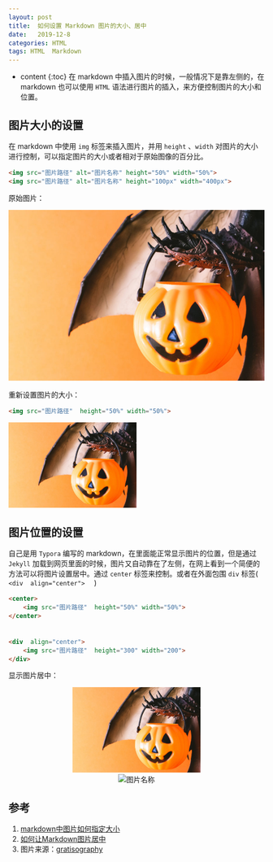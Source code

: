 ```yaml
---
layout: post
title:  如何设置 Markdown 图片的大小、居中
date:   2019-12-8
categories: HTML
tags: HTML  Markdown 
---
```

* content
{:toc}
在 markdown 中插入图片的时候，一般情况下是靠左侧的，在 markdown 也可以使用 `HTML` 语法进行图片的插入，来方便控制图片的大小和位置。







## 图片大小的设置

在 markdown 中使用 `img` 标签来插入图片，并用 `height` 、`width` 对图片的大小进行控制，可以指定图片的大小或者相对于原始图像的百分比。

```html
<img src="图片路径" alt="图片名称" height="50%" width="50%">
<img src="图片路径" alt="图片名称" height="100px" width="400px">
```

原始图片：

<img src="https://raw.githubusercontent.com/HG1227/image/master/img_tuchuang/20191208163212.jpg"/>

重新设置图片的大小：

```html
<img src="图片路径"  height="50%" width="50%">
```



<img src="https://raw.githubusercontent.com/HG1227/image/master/img_tuchuang/20191208163212.jpg" height="50%" width="50%"/>



## 图片位置的设置

自己是用 `Typora`  编写的 markdown，在里面能正常显示图片的位置，但是通过 `Jekyll` 加载到网页里面的时候，图片又自动靠在了左侧，在网上看到一个简便的方法可以将图片设置居中。通过 `center` 标签来控制。或者在外面包围 `div` 标签( `<div  align="center">  ` )

```html
<center>
	<img src="图片路径"  height="50%" width="50%">
</center>


<div  align="center">    
	<img src="图片路径"  height="300" width="200">
</div>
```



显示图片居中：



<center>
<img src="https://raw.githubusercontent.com/HG1227/image/master/img_tuchuang/20191208163212.jpg" height="50%" width="50%"/>
</center>






<div  align="center">
<img src="https://gratisography.com/wp-content/uploads/2019/10/gratisography-scary-pumpkin-hand-900x600.jpg" width = "300" height = "200" alt="图片名称" />
</div>

## 参考

1. [markdown中图片如何指定大小](http://arganzheng.life/image-size-in-kramdown-jekyll.html)
2. [如何让Markdown图片居中]([http://caoyudong.com/2015/07/15/%E5%A6%82%E4%BD%95%E8%AE%A9markdown%E5%9B%BE%E7%89%87%E5%B1%85%E4%B8%AD/](http://caoyudong.com/2015/07/15/如何让markdown图片居中/))
3. 图片来源：[gratisography](https://gratisography.com/photo/halloween-lantern/)


